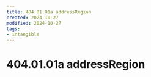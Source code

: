 ```yaml
---
title: 404.01.01a addressRegion
created: 2024-10-27
modified: 2024-10-27
tags: 
- intangible
---
```

# 404.01.01a addressRegion
